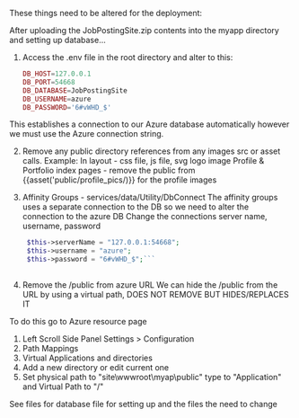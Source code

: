These things need to be altered for the deployment: 

After uploading the JobPostingSite.zip contents into the myapp directory and setting up database...

1) Access the .env file in the root directory and alter to this: 
      ```php DB_CONNECTION=mysql
      DB_HOST=127.0.0.1
      DB_PORT=54668
      DB_DATABASE=JobPostingSite
      DB_USERNAME=azure
      DB_PASSWORD='6#vWHD_$'
      ```

This establishes a connection to our Azure database automatically however we must use the Azure connection string. 
  
 2) Remove any public directory references from any images src or asset calls. 
    Example: 
    In layout - css file, js file, svg logo image
    Profile & Portfolio index pages - remove the public from {{asset('public/profile_pics/)}} for the profile images
    
  3) Affinity Groups - services/data/Utility/DbConnect
  The affinity groups uses a separate connection to the DB so we need to alter the connection to the azure DB 
  Change the connections server name, username, password 
       ```php
        $this->serverName = "127.0.0.1:54668";
        $this->username = "azure";
        $this->password = "6#vWHD_$";```
        
  4) Remove the /public from azure URL 
  We can hide the /public from the URL by using a virtual path, DOES NOT REMOVE BUT HIDES/REPLACES IT 
  
  To do this go to Azure resource page
  1) Left Scroll Side Panel Settings > Configuration
  2) Path Mappings 
  3) Virtual Applications and directories 
  4) Add a new directory or edit current one 
  5) Set physical path to "site\wwwroot\myap\public" type to "Application" and Virtual Path to "/" 


See files for database file for setting up and the files the need to change
        
  
    
